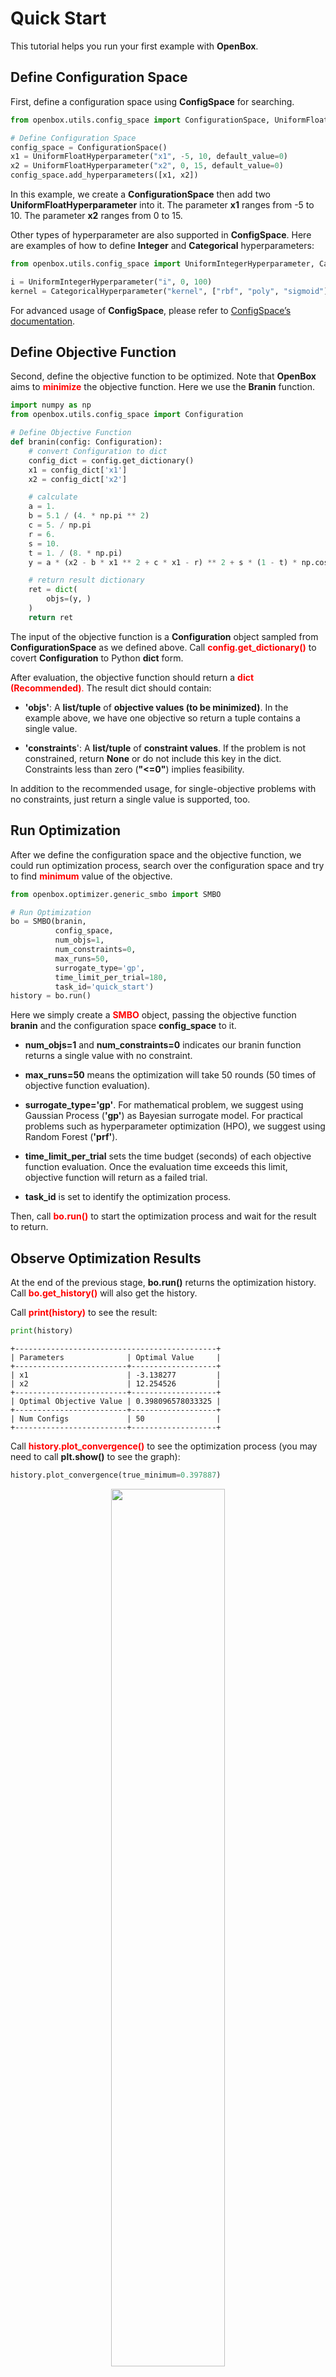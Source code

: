 # Quick Start

This tutorial helps you run your first example with **OpenBox**.

## Define Configuration Space

First, define a configuration space using **ConfigSpace** for searching.

```python
from openbox.utils.config_space import ConfigurationSpace, UniformFloatHyperparameter

# Define Configuration Space
config_space = ConfigurationSpace()
x1 = UniformFloatHyperparameter("x1", -5, 10, default_value=0)
x2 = UniformFloatHyperparameter("x2", 0, 15, default_value=0)
config_space.add_hyperparameters([x1, x2])
```

In this example, we create a **ConfigurationSpace** then add two **UniformFloatHyperparameter** into it.
The parameter **x1** ranges from -5 to 10. The parameter **x2** ranges from 0 to 15.

Other types of hyperparameter are also supported in **ConfigSpace**.
Here are examples of how to define **Integer** and **Categorical** hyperparameters:

```python
from openbox.utils.config_space import UniformIntegerHyperparameter, CategoricalHyperparameter

i = UniformIntegerHyperparameter("i", 0, 100) 
kernel = CategoricalHyperparameter("kernel", ["rbf", "poly", "sigmoid"], default_value="rbf")
```

For advanced usage of **ConfigSpace**, please refer to [ConfigSpace’s documentation](https://automl.github.io/ConfigSpace/master/index.html).

## Define Objective Function

Second, define the objective function to be optimized.
Note that **OpenBox** aims to <font color=#FF0000>**minimize**</font> the objective function.
Here we use the **Branin** function.

```python
import numpy as np
from openbox.utils.config_space import Configuration

# Define Objective Function
def branin(config: Configuration):
    # convert Configuration to dict
    config_dict = config.get_dictionary()
    x1 = config_dict['x1']
    x2 = config_dict['x2']

    # calculate
    a = 1.
    b = 5.1 / (4. * np.pi ** 2)
    c = 5. / np.pi
    r = 6.
    s = 10.
    t = 1. / (8. * np.pi)
    y = a * (x2 - b * x1 ** 2 + c * x1 - r) ** 2 + s * (1 - t) * np.cos(x1) + s

    # return result dictionary
    ret = dict(
        objs=(y, )
    )
    return ret
```

The input of the objective function is a **Configuration** object sampled from **ConfigurationSpace**
as we defined above.
Call <font color=#FF0000>**config.get_dictionary()**</font> to covert **Configuration** to Python **dict** form.

After evaluation, the objective function should return a <font color=#FF0000>**dict (Recommended)**.</font>
The result dict should contain:

+ **'objs'**: A **list/tuple** of **objective values (to be minimized)**. 
In the example above, we have one objective so return a tuple contains a single value.

+ **'constraints**': A **list/tuple** of **constraint values**.
If the problem is not constrained, return **None** or do not include this key in the dict.
Constraints less than zero (**"<=0"**) implies feasibility.

In addition to the recommended usage, for single-objective problems with no constraints,
just return a single value is supported, too.

## Run Optimization

After we define the configuration space and the objective function, we could run optimization process,
search over the configuration space and try to find <font color=#FF0000>**minimum**</font> value of the objective.

```python
from openbox.optimizer.generic_smbo import SMBO

# Run Optimization
bo = SMBO(branin,
          config_space,
          num_objs=1,
          num_constraints=0,
          max_runs=50,
          surrogate_type='gp',
          time_limit_per_trial=180,
          task_id='quick_start')
history = bo.run()
```

Here we simply create a <font color=#FF0000>**SMBO**</font> object, passing the objective function **branin** and the 
configuration space **config_space** to it. 

+ **num_objs=1** and **num_constraints=0** indicates our branin function returns a single value with no 
constraint. 

+ **max_runs=50** means the optimization will take 50 rounds (50 times of objective function evaluation). 

+ **surrogate_type='gp'**. For mathematical problem, we suggest using Gaussian Process (**'gp'**) as Bayesian surrogate
model. For practical problems such as hyperparameter optimization (HPO), we suggest using Random Forest (**'prf'**).

+ **time_limit_per_trial** sets the time budget (seconds) of each objective function evaluation. Once the 
evaluation time exceeds this limit, objective function will return as a failed trial.

+ **task_id** is set to identify the optimization process.

Then, call <font color=#FF0000>**bo.run()**</font> to start the optimization process and wait for the result to return.

## Observe Optimization Results

At the end of the previous stage, **bo.run()** returns the optimization history. Call 
<font color=#FF0000>**bo.get_history()**</font> will also get the history.

Call <font color=#FF0000>**print(history)**</font> to see the result:

```python
print(history)
```

```
+---------------------------------------------+
| Parameters              | Optimal Value     |
+-------------------------+-------------------+
| x1                      | -3.138277         |
| x2                      | 12.254526         |
+-------------------------+-------------------+
| Optimal Objective Value | 0.398096578033325 |
+-------------------------+-------------------+
| Num Configs             | 50                |
+-------------------------+-------------------+
```

Call <font color=#FF0000>**history.plot_convergence()**</font> to see the optimization process
(you may need to call **plt.show()** to see the graph):

```python
history.plot_convergence(true_minimum=0.397887)
```

<p align="center">
<img src="https://raw.githubusercontent.com/thomas-young-2013/open-box/master/docs/imgs/plot_convergence_branin.png" width="60%">
</p>

In Jupyter Notebook environment, call <font color=#FF0000>**history.visualize_jupyter()**</font> to visualization of 
trials using **hiplot**:

```python
history.visualize_jupyter()
```

<p align="center">
<img src="https://raw.githubusercontent.com/thomas-young-2013/open-box/master/docs/imgs/visualize_jupyter_branin.png" width="90%">
</p>
